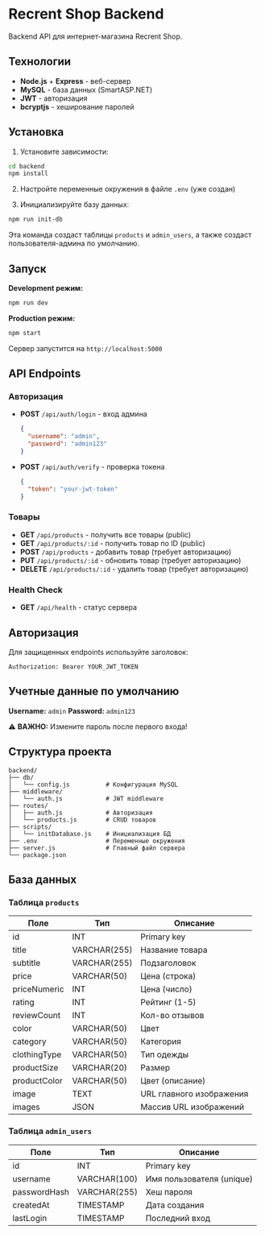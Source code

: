 # Recrent Shop Backend

Backend API для интернет-магазина Recrent Shop.

## Технологии

- **Node.js** + **Express** - веб-сервер
- **MySQL** - база данных (SmartASP.NET)
- **JWT** - авторизация
- **bcryptjs** - хеширование паролей

## Установка

1. Установите зависимости:
```bash
cd backend
npm install
```

2. Настройте переменные окружения в файле `.env` (уже создан)

3. Инициализируйте базу данных:
```bash
npm run init-db
```

Эта команда создаст таблицы `products` и `admin_users`, а также создаст пользователя-админа по умолчанию.

## Запуск

**Development режим:**
```bash
npm run dev
```

**Production режим:**
```bash
npm start
```

Сервер запустится на `http://localhost:5000`

## API Endpoints

### Авторизация

- **POST** `/api/auth/login` - вход админа
  ```json
  {
    "username": "admin",
    "password": "admin123"
  }
  ```

- **POST** `/api/auth/verify` - проверка токена
  ```json
  {
    "token": "your-jwt-token"
  }
  ```

### Товары

- **GET** `/api/products` - получить все товары (public)
- **GET** `/api/products/:id` - получить товар по ID (public)
- **POST** `/api/products` - добавить товар (требует авторизацию)
- **PUT** `/api/products/:id` - обновить товар (требует авторизацию)
- **DELETE** `/api/products/:id` - удалить товар (требует авторизацию)

### Health Check

- **GET** `/api/health` - статус сервера

## Авторизация

Для защищенных endpoints используйте заголовок:
```
Authorization: Bearer YOUR_JWT_TOKEN
```

## Учетные данные по умолчанию

**Username:** `admin`
**Password:** `admin123`

⚠️ **ВАЖНО:** Измените пароль после первого входа!

## Структура проекта

```
backend/
├── db/
│   └── config.js          # Конфигурация MySQL
├── middleware/
│   └── auth.js            # JWT middleware
├── routes/
│   ├── auth.js            # Авторизация
│   └── products.js        # CRUD товаров
├── scripts/
│   └── initDatabase.js    # Инициализация БД
├── .env                   # Переменные окружения
├── server.js              # Главный файл сервера
└── package.json
```

## База данных

### Таблица `products`

| Поле | Тип | Описание |
|------|-----|----------|
| id | INT | Primary key |
| title | VARCHAR(255) | Название товара |
| subtitle | VARCHAR(255) | Подзаголовок |
| price | VARCHAR(50) | Цена (строка) |
| priceNumeric | INT | Цена (число) |
| rating | INT | Рейтинг (1-5) |
| reviewCount | INT | Кол-во отзывов |
| color | VARCHAR(50) | Цвет |
| category | VARCHAR(50) | Категория |
| clothingType | VARCHAR(50) | Тип одежды |
| productSize | VARCHAR(20) | Размер |
| productColor | VARCHAR(50) | Цвет (описание) |
| image | TEXT | URL главного изображения |
| images | JSON | Массив URL изображений |

### Таблица `admin_users`

| Поле | Тип | Описание |
|------|-----|----------|
| id | INT | Primary key |
| username | VARCHAR(100) | Имя пользователя (unique) |
| passwordHash | VARCHAR(255) | Хеш пароля |
| createdAt | TIMESTAMP | Дата создания |
| lastLogin | TIMESTAMP | Последний вход |
